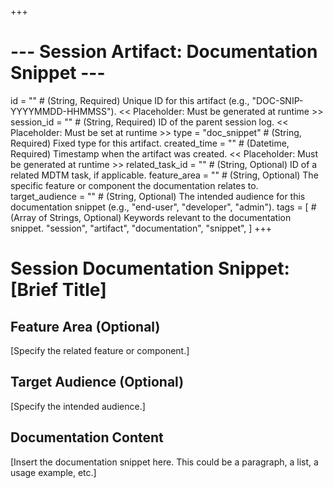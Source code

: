 +++
# --- Session Artifact: Documentation Snippet ---
id = "" # (String, Required) Unique ID for this artifact (e.g., "DOC-SNIP-YYYYMMDD-HHMMSS"). << Placeholder: Must be generated at runtime >>
session_id = "" # (String, Required) ID of the parent session log. << Placeholder: Must be set at runtime >>
type = "doc_snippet" # (String, Required) Fixed type for this artifact.
created_time = "" # (Datetime, Required) Timestamp when the artifact was created. << Placeholder: Must be generated at runtime >>
related_task_id = "" # (String, Optional) ID of a related MDTM task, if applicable.
feature_area = "" # (String, Optional) The specific feature or component the documentation relates to.
target_audience = "" # (String, Optional) The intended audience for this documentation snippet (e.g., "end-user", "developer", "admin").
tags = [
    # (Array of Strings, Optional) Keywords relevant to the documentation snippet.
    "session", "artifact", "documentation", "snippet",
]
+++

# Session Documentation Snippet: [Brief Title]

## Feature Area (Optional)

[Specify the related feature or component.]

## Target Audience (Optional)

[Specify the intended audience.]

## Documentation Content

[Insert the documentation snippet here. This could be a paragraph, a list, a usage example, etc.]
